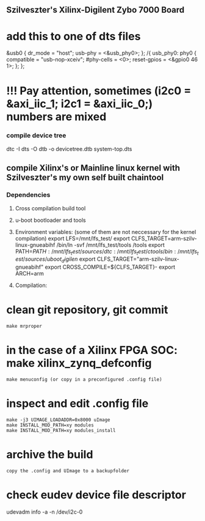 
## Szilveszter's Xilinx-Digilent Zybo 7000 Board
# add this to one of dts files
&usb0 {
	dr_mode = "host";
	usb-phy = <&usb_phy0>;
};
/{
	usb_phy0: phy0 {
		compatible = "usb-nop-xceiv";
		#phy-cells = <0>;
		reset-gpios = <&gpio0 46 1>;
	};
};
# !!! Pay attention, sometimes  (i2c0 = &axi_iic_1; i2c1 = &axi_iic_0;) numbers are mixed
### compile device tree
dtc -I dts -O dtb -o devicetree.dtb system-top.dts


## compile Xilinx's or Mainline linux kernel with Szilveszter's my own self built chaintool
### Dependencies
1. Cross compilation build tool

2. u-boot bootloader and tools

3. Environment variables: (some of them are not neccessary for the kernel compilation)
	export LFS=/mnt/lfs_test/
	export CLFS_TARGET=arm-szilv-linux-gnueabihf
	/bin/ln -svf /mnt/lfs_test/tools /tools
	export PATH=$PATH:/mnt/lfs_test/sources/dtc:/mnt/lfs_test/ctools/bin:/mnt/lfs_test/sources/uboot_digilen$
	export CLFS_TARGET="arm-szilv-linux-gnueabihf"
	export CROSS_COMPILE=${CLFS_TARGET}-
	export ARCH=arm

4. Compilation:
# clean git repository, git commit
	make mrproper
# in the case of a Xilinx FPGA SOC: make xilinx_zynq_defconfig
	make menuconfig (or copy in a preconfigured .config file)
# inspect and edit .config file
	make -j3 UIMAGE_LOADADDR=0x8000 uImage
	make INSTALL_MOD_PATH=xy modules
	make INSTALL_MOD_PATH=xy modules_install

# archive the build
	copy the .config and UImage to a backupfolder
	


# check eudev device file descriptor
udevadm info -a -n /dev/i2c-0